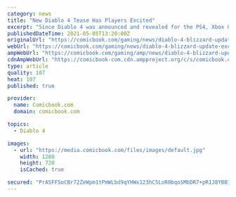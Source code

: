 ```yaml
---
category: news
title: "New Diablo 4 Tease Has Players Excited"
excerpt: "Since Diablo 4 was announced and revealed for the PS4, Xbox One, and PC at BlizzCon 2019, Blizzard hasn't said much about the game, nor has it had a ton to show of the game. We know it's not releasing ..."
publishedDateTime: 2021-05-05T13:20:00Z
originalUrl: "https://comicbook.com/gaming/news/diablo-4-blizzard-update-excited/"
webUrl: "https://comicbook.com/gaming/news/diablo-4-blizzard-update-excited/"
ampWebUrl: "https://comicbook.com/gaming/amp/news/diablo-4-blizzard-update-excited/"
cdnAmpWebUrl: "https://comicbook-com.cdn.ampproject.org/c/s/comicbook.com/gaming/amp/news/diablo-4-blizzard-update-excited/"
type: article
quality: 107
heat: 107
published: true

provider:
  name: Comicbook.com
  domain: comicbook.com

topics:
  - Diablo 4

images:
  - url: "https://media.comicbook.com/files/images/default.jpg"
    width: 1280
    height: 720
    isCached: true

secured: "PrASFF5oCBr72ZeWpm1tPmWLbd9qYHWx123hC5LoR0bqoSMbDR7+pR1J8YB07/+SHXIP7hU5ujB44y+aP4/RDW9f3kJgE2SXTO6hIr6rdHFXgg6JkmMdWPEarPOA+cK4jkjsM5rpdZUldbkHbKcllo92hwHX/JwpJ5DUGg3rD6pHXuv0Dg+lcZPV36omRKm9/9JhopToKg9s3xA2uTzf8HpKJa4XZgsmv7dlN1JPc6RQI0Jxqw6vOBZq7xcvDb3gLv7RABfqPSnJ+FDfBcz2cWb+F5D5ZZmghDX9XLv8tH5WMa4P9I39U1x51csu9G5w+uakKGGKDMUF1yhRnrEZgwqHMOHar5ZD0IaRIXs+jwM=;LuJ6Z7LJNpe1HzOWjbBfuQ=="
---
```


